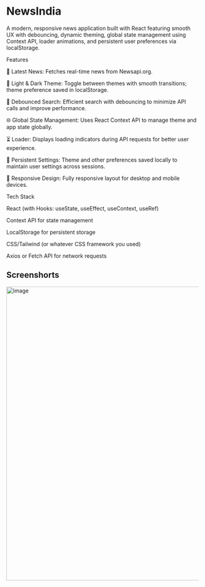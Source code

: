# NewsIndia

A modern, responsive news application built with React featuring smooth UX with debouncing, dynamic theming, global state management using Context API, loader animations, and persistent user preferences via localStorage.

Features

📰 Latest News: Fetches real-time news from Newsapi.org.

🎨 Light & Dark Theme: Toggle between themes with smooth transitions; theme preference saved in localStorage.

🔄 Debounced Search: Efficient search with debouncing to minimize API calls and improve performance.

🌐 Global State Management: Uses React Context API to manage theme and app state globally.

⏳ Loader: Displays loading indicators during API requests for better user experience.

💾 Persistent Settings: Theme and other preferences saved locally to maintain user settings across sessions.

📱 Responsive Design: Fully responsive layout for desktop and mobile devices.

Tech Stack

React (with Hooks: useState, useEffect, useContext, useRef)

Context API for state management

LocalStorage for persistent storage

CSS/Tailwind (or whatever CSS framework you used)

Axios or Fetch API for network requests

## Screenshorts
<img width="1350" height="768" alt="image" src="https://github.com/user-attachments/assets/2e830e28-c40e-4558-ba4a-8bbff99ed81e" />
